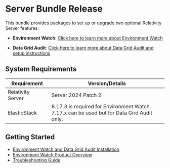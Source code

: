 
# Server Bundle Release

This bundle provides packages to set up or upgrade two optional Relativity Server features:

- **Environment Watch**: [Click here to learn more about Environment Watch](docs/environment_watch_product_overview.md)
  
- **Data Grid Audit**: [Click here to learn more about Data Grid Audit and setup instructions](https://help.relativity.com/Server2024/Content/Relativity/Audit/Audit.htm#InstallingandconfiguringAudit)

## System Requirements

| Requirement                       | Version/Details                                           |
| --------------------------------- | --------------------------------------------------------- |
| Relativity Server                 | Server 2024 Patch 2                                       |
| ElasticStack             | 8.17.3 is required for Environment Watch.<br/>7.17.x can be used but for Data Grid Audit only. |

## Getting Started

- [Environment Watch and Data Grid Audit Installation](docs/environment_watch_installation.md)
- [Environment Watch Product Overview](docs/environment_watch_product_overview.md)
- [Troubleshooting Guide](/docs/troubleshooting.md)
